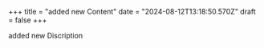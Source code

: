 +++
title = "added new Content"
date = "2024-08-12T13:18:50.570Z"
draft = false
+++

  added new Discription
        